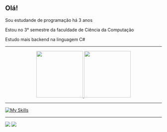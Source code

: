 ## Olá!
<p> Sou estudande de programação há 3 anos</p>
<p> Estou no 3° semestre da faculdade de Ciência da Computação</p>
<p> Estudo mais backend na linguagem C#</p>

---

<div align="center">
  <a href="https://github.com/Enzo-Felippo">
  <img height="150em" src="https://github-readme-stats.vercel.app/api?username=Enzo-Felippo&show_icons=true&theme=dracula&include_all_commits=true&count_private=true"/>
  <img height="150em" src="https://github-readme-stats.vercel.app/api/top-langs/?username=Enzo-Felippo&layout=compact&langs_count=7&theme=dracula"/>
</div>

---

[![My Skills](https://skillicons.dev/icons?i=cs,js,html,css,git,postgres,&theme=dark)](https://skillicons.dev)
 
---

<div>
  <a href = "mailto:enzo.felippo.lopes@gmail.com"><img src="https://img.shields.io/badge/-Gmail-%23333?style=for-the-badge&logo=gmail&logoColor=white" target="_blank"></a>
  <a href="https://www.linkedin.com/in/enzo-felippo" target="_blank"><img src="https://img.shields.io/badge/-LinkedIn-%230077B5?style=for-the-badge&logo=linkedin&logoColor=white" target="_blank"></a>
</div>
